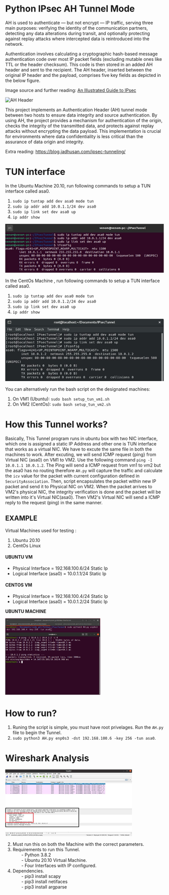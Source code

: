 # Python IPsec AH Tunnel Mode

AH is used to authenticate — but not encrypt — IP traffic, serving three main purposes: verifying the identity of the communication partners, detecting any data alterations during transit, and optionally protecting against replay attacks where intercepted data is reintroduced into the network.

Authentication involves calculating a cryptographic hash-based message authentication code over most IP packet fields (excluding mutable ones like TTL or the header checksum). This code is then stored in an added AH header and sent to the recipient. The AH header, inserted between the original IP header and the payload, comprises five key fields as depicted in the below figure. 

Image source and further reading: [An Illustrated Guide to IPsec](http://www.unixwiz.net/techtips/iguide-ipsec.html "IPsec")

![AH Header](http://www.unixwiz.net/images/IPSec-AH-Tunnel-Mode.gif)


This project implements an Authentication Header (AH) tunnel mode between two hosts to ensure data integrity and source authentication. By using AH, the project provides a mechanism for authentication of the origin, checks the integrity of the transmitted data, and protects against replay attacks without encrypting the data payload. This implementation is crucial for environments where data confidentiality is less critical than the assurance of data origin and integrity.

Extra reading: https://blog.jadhusan.com/ipsec-tunneling/

# TUN interface

In the Ubuntu Machine 20.10, run following commands to setup a TUN interface called asa0.

1. ``sudo ip tuntap add dev asa0 mode tun``
2. ``sudo ip addr add 10.0.1.1/24 dev asa0``
3. ``sudo ip link set dev asa0 up``
4. ``ip addr show``

![tun1](./screenshots/tun1.jpg)

In the CentOs Machine , run following commands to setup a TUN interface called asa0.
1. ``sudo ip tuntap add dev asa0 mode tun``
2. ``sudo ip addr add 10.0.1.2/24 dev asa0``
3. ``sudo ip link set dev asa0 up``
4. ``ip addr show``

![tun1](./screenshots/tun2.jpg)

You can alternatively run the bash script on the designated machines:
1. On VM1 (Ubuntu): ``sudo bash setup_tun_vm1.sh``
2. On VM2 (CentOs): ``sudo bash setup_tun_vm2.sh``

# How this Tunnel works?

Basically, This Tunnel program runs in ubuntu box with two NIC interface, which one is assigned a static IP Address and other one is TUN interface that works as a virtual NIC. We have to excute the same file in both the machines to work. After excuting, we will send ICMP  request {ping} from Virtual NIC (asa0) on VM1 to VM2. Use the following command ``ping -I 10.0.1.1 10.0.1.2``. The Ping will send a ICMP request from vm1 to vm2 but the asa0 has no routing therefore ``AH.py`` will capture the traffic and calculate the ```icv``` value for the packet with current configuration defined in ``SecurityAssociation``. Then, script encapsulates the packet within new IP packet and send it to Physical NIC on VM2. When the packet arrives to VM2's physical NIC, the integrity verification is done and the packet will be written into it's Virtual NIC(asa0). Then VM2's Virtual NIC will send a ICMP reply to the request (ping) in the same manner. 

## EXAMPLE
Virtual Machines used for testing : </br>
1. Ubuntu 20.10
2. CentOs Linux 

#### UBUNTU VM
- Physical Interface = 192.168.100.6/24 Static Ip
- Logical Interface (asa0)   = 10.0.1.1/24     Static Ip

#### CENTOS VM
- Physical Interface = 192.168.100.4/24 Static Ip
- Logical Interface (asa0)  = 10.0.1.2/24      Static Ip


**UBUNTU MACHINE**

<img src="./screenshots/AH_ping_result.jpg" width="60%" alt="AH Ping Result">


# How to run? 
1. Runing the script is simple, you must have root privelages. Run the `AH.py` file to begin the Tunnel. 
2. ``sudo python3 AH.py enp0s3 -dst 192.168.100.6 -key 256 -tun asa0``.
# Wireshark Analysis

<img src="./screenshots/AH_wireshark.JPG" width="80%" alt="AH Ping Result">

2. Must run this on both the Machine with the correct parameters.
3. Requirements to run this Tunnel. </br>
&nbsp;&nbsp;&nbsp;&nbsp;&nbsp;&nbsp; - Python 3.8.2      
&nbsp;&nbsp;&nbsp;&nbsp;&nbsp;&nbsp; - Ubuntu 20.10 Virtual Machine.    
&nbsp;&nbsp;&nbsp;&nbsp;&nbsp;&nbsp; - Four Interfaces with IP configured.        
4. Dependencies.</br>
&nbsp;&nbsp;&nbsp;&nbsp;&nbsp;&nbsp; - pip3 install scapy     
&nbsp;&nbsp;&nbsp;&nbsp;&nbsp;&nbsp; - pip3 install netifaces  
&nbsp;&nbsp;&nbsp;&nbsp;&nbsp;&nbsp; - pip3 install argparse


